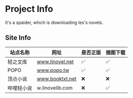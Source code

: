 #  Project Info
It's a spaider, which is downloading les's novels.

##  Site Info

| 站点名称     | 网址              | 是否正版 | 插图下载
| ------------ | ----------------- | -------- | -------- |
| 轻之文库   | www.linovel.net    | ✅       |  ✅      |
| POPO       | www.popo.tw | ✅       | ✅      |
| 顶点小说       | www.booktxt.net |  ❌      | ❌      |
| 哔哩轻小说   | w.linovelib.com    | ❌      |  ✅      |
